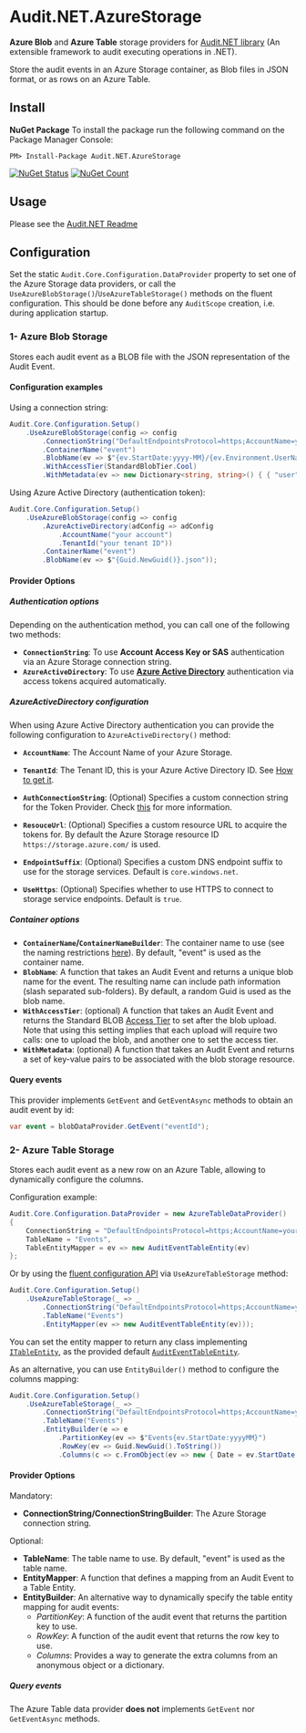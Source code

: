 # Audit.NET.AzureStorage
**Azure Blob** and **Azure Table** storage providers for [Audit.NET library](https://github.com/thepirat000/Audit.NET) (An extensible framework to audit executing operations in .NET).

Store the audit events in an Azure Storage container, as Blob files in JSON format, or as rows on an Azure Table.

## Install

**NuGet Package** 
To install the package run the following command on the Package Manager Console:

```
PM> Install-Package Audit.NET.AzureStorage
```

[![NuGet Status](https://img.shields.io/nuget/v/Audit.NET.AzureStorage.svg?style=flat)](https://www.nuget.org/packages/Audit.NET.AzureStorage/)
[![NuGet Count](https://img.shields.io/nuget/dt/Audit.NET.AzureStorage.svg)](https://www.nuget.org/packages/Audit.NET.AzureStorage/)

## Usage
Please see the [Audit.NET Readme](https://github.com/thepirat000/Audit.NET#usage)

## Configuration
Set the static `Audit.Core.Configuration.DataProvider` property to set one of the Azure Storage data providers, or call the `UseAzureBlobStorage()`/`UseAzureTableStorage()` 
methods on the fluent configuration. This should be done before any `AuditScope` creation, i.e. during application startup.

### 1- Azure Blob Storage

Stores each audit event as a BLOB file with the JSON representation of the Audit Event.

#### Configuration examples

Using a connection string: 
 
```c#
Audit.Core.Configuration.Setup()
    .UseAzureBlobStorage(config => config
        .ConnectionString("DefaultEndpointsProtocol=https;AccountName=your account;AccountKey=your key")
        .ContainerName("event")
        .BlobName(ev => $"{ev.StartDate:yyyy-MM}/{ev.Environment.UserName}/{Guid.NewGuid()}.json")
        .WithAccessTier(StandardBlobTier.Cool)
        .WithMetadata(ev => new Dictionary<string, string>() { { "user", ev.Environment.UserName } }));
```

Using Azure Active Directory (authentication token):

```c#
Audit.Core.Configuration.Setup()
    .UseAzureBlobStorage(config => config
        .AzureActiveDirectory(adConfig => adConfig
            .AccountName("your account")
            .TenantId("your tenant ID"))
        .ContainerName("event")
        .BlobName(ev => $"{Guid.NewGuid()}.json"));
```

#### Provider Options

##### Authentication options

Depending on the authentication method, you can call one of the following two methods:

- **`ConnectionString`**: To use **Account Access Key or SAS** authentication via an Azure Storage connection string.
- **`AzureActiveDirectory`**: To use [**Azure Active Directory**](https://docs.microsoft.com/en-us/azure/storage/common/storage-auth-aad-app) authentication via access tokens acquired automatically.

##### AzureActiveDirectory configuration

When using Azure Active Directory authentication you can provide the following configuration to `AzureActiveDirectory()` method:

- **`AccountName`**: The Account Name of your Azure Storage.
- **`TenantId`**: The Tenant ID, this is your Azure Active Directory ID. See [How to get it](https://docs.microsoft.com/en-us/azure/storage/common/storage-auth-aad-app#get-the-tenant-id-for-your-azure-active-directory).

- **`AuthConnectionString`**: (Optional) Specifies a custom connection string for the Token Provider. Check [this](https://docs.microsoft.com/en-us/azure/key-vault/service-to-service-authentication#connection-string-support) for more information.
- **`ResouceUrl`**: (Optional) Specifies a custom resource URL to acquire the tokens for. By default the Azure Storage resource ID `https://storage.azure.com/` is used.
- **`EndpointSuffix`**: (Optional) Specifies a custom DNS endpoint suffix to use for the storage services. Default is `core.windows.net`.
- **`UseHttps`**: (Optional) Specifies whether to use HTTPS to connect to storage service endpoints. Default is `true`.

##### Container options

- **`ContainerName`/`ContainerNameBuilder`**: The container name to use (see the naming restrictions [here](https://docs.microsoft.com/en-us/rest/api/storageservices/naming-and-referencing-containers--blobs--and-metadata)). By default, "event" is used as the container name.
- **`BlobName`**: A function that takes an Audit Event and returns a unique blob name for the event. The resulting name can include path information (slash separated sub-folders). By default, a random Guid is used as the blob name.
- **`WithAccessTier`**: (optional) A function that takes an Audit Event and returns the Standard BLOB [Access Tier](https://docs.microsoft.com/en-us/azure/storage/blobs/storage-blob-storage-tiers) to set after the blob upload.
Note that using this setting implies that each upload will require two calls: one to upload the blob, and another one to set the access tier. 
- **`WithMetadata`**: (optional) A function that takes an Audit Event and returns a set of key-value pairs to be associated with the blob storage resource.

#### Query events

This provider implements `GetEvent` and `GetEventAsync` methods to obtain an audit event by id:

```c#
var event = blobDataProvider.GetEvent("eventId");
```

### 2- Azure Table Storage

Stores each audit event as a new row on an Azure Table, allowing to dynamically configure the columns.

Configuration example:
```c#
Audit.Core.Configuration.DataProvider = new AzureTableDataProvider()
{
    ConnectionString = "DefaultEndpointsProtocol=https;AccountName=your account;AccountKey=your key",
    TableName = "Events",
    TableEntityMapper = ev => new AuditEventTableEntity(ev)
};
```

Or by using the [fluent configuration API](https://github.com/thepirat000/Audit.NET#configuration-fluent-api) via `UseAzureTableStorage` method:
```c#
Audit.Core.Configuration.Setup()
    .UseAzureTableStorage(_ => _
        .ConnectionString("DefaultEndpointsProtocol=https;AccountName=your account;AccountKey=your key")
        .TableName("Events")
        .EntityMapper(ev => new AuditEventTableEntity(ev)));
```

You can set the entity mapper to return any class implementing [`ITableEntity`](https://docs.microsoft.com/en-us/dotnet/api/microsoft.windowsazure.storage.table.itableentity?view=azure-dotnet), as the provided default [`AuditEventTableEntity`](https://github.com/thepirat000/Audit.NET/tree/master/src/Audit.NET.AzureStorage/ConfigurationApi/AuditEventTableEntity.cs).

As an alternative, you can use `EntityBuilder()` method to configure the columns mapping:
```c#
Audit.Core.Configuration.Setup()
    .UseAzureTableStorage(_ => _
        .ConnectionString("DefaultEndpointsProtocol=https;AccountName=your account;AccountKey=your key")
        .TableName("Events")
        .EntityBuilder(e => e
            .PartitionKey(ev => $"Events{ev.StartDate:yyyyMM}")
            .RowKey(ev => Guid.NewGuid().ToString())
            .Columns(c => c.FromObject(ev => new { Date = ev.StartDate, AuditEventJson = ev.ToJson() }))));
```

#### Provider Options

Mandatory:
- **ConnectionString/ConnectionStringBuilder**: The Azure Storage connection string.

Optional:
- **TableName**: The table name to use. By default, "event" is used as the table name.
- **EntityMapper**: A function that defines a mapping from an Audit Event to a Table Entity. 
- **EntityBuilder**: An alternative way to dynamically specify the table entity mapping for audit events:
  - _PartitionKey_: A function of the audit event that returns the partition key to use.
  - _RowKey_: A function of the audit event that returns the row key to use.
  - _Columns_: Provides a way to generate the extra columns from an anonymous object or a dictionary.

##### Query events

The Azure Table data provider **does not** implements `GetEvent` nor `GetEventAsync` methods.

